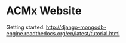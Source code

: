 ACMx Website
============

Getting started: http://django-mongodb-engine.readthedocs.org/en/latest/tutorial.html
